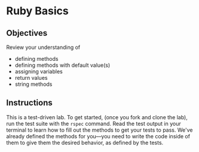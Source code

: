 # Ruby Basics

## Objectives

Review your understanding of 

* defining methods 
* defining methods with default value(s)
* assigning variables
* return values
* string methods


## Instructions

This is a test-driven lab. To get started, (once you fork and clone the lab), run the test suite with the `rspec` command. Read the test output in your terminal to learn how to fill out the methods to get your tests to pass. We've already defined the methods for you––you need to write the code inside of them to give them the desired behavior, as defined by the tests.